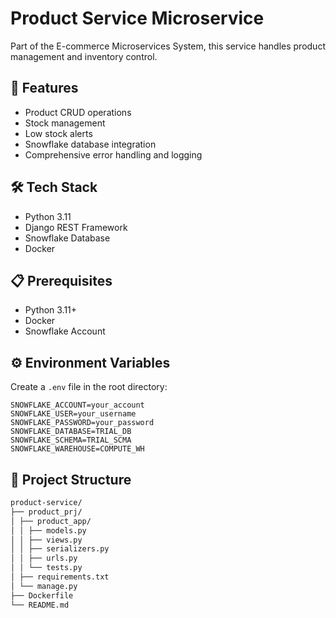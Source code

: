 # Product Service Microservice

Part of the E-commerce Microservices System, this service handles product management and inventory control.

## 🚀 Features

- Product CRUD operations
- Stock management
- Low stock alerts
- Snowflake database integration
- Comprehensive error handling and logging

## 🛠 Tech Stack

- Python 3.11
- Django REST Framework
- Snowflake Database
- Docker

## 📋 Prerequisites

- Python 3.11+
- Docker
- Snowflake Account

## ⚙️ Environment Variables

Create a `.env` file in the root directory:

```env
SNOWFLAKE_ACCOUNT=your_account
SNOWFLAKE_USER=your_username
SNOWFLAKE_PASSWORD=your_password
SNOWFLAKE_DATABASE=TRIAL_DB
SNOWFLAKE_SCHEMA=TRIAL_SCMA
SNOWFLAKE_WAREHOUSE=COMPUTE_WH
```

## 📂 Project Structure

```markdown
product-service/
├── product_prj/
│ ├── product_app/
│ │ ├── models.py
│ │ ├── views.py
│ │ ├── serializers.py
│ │ ├── urls.py
│ │ └── tests.py
│ ├── requirements.txt
│ └── manage.py
├── Dockerfile
└── README.md
```
